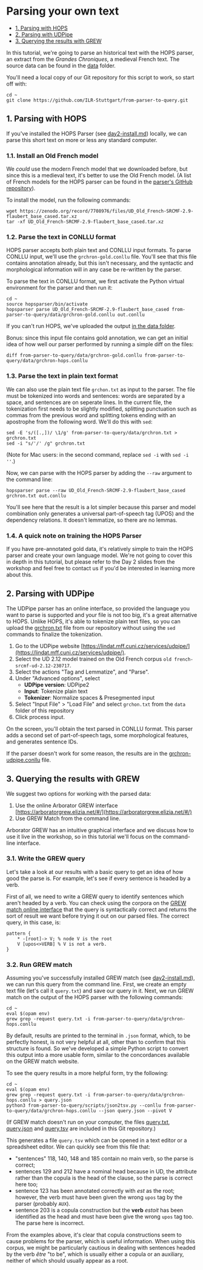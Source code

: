 # Parsing your own text

+ [1. Parsing with HOPS](#1-parsing-with-hops)
+ [2. Parsing with UDPipe](#2-parsing-with-udpipe)
+ [3. Querying the results with GREW](#3-querying-the-results-with-grew)

In this tutorial, we're going to parse an historical text with the HOPS
parser, an extract from the *Grandes Chroniques*, a medieval French text.
The source data can be found in the [data](../data) folder.

You'll need a local copy of our Git repository for this script to work,
so start off with:
```console
cd ~
git clone https://github.com/ILR-Stuttgart/from-parser-to-query.git
```

## 1. Parsing with HOPS

If you've installed the HOPS Parser (see [day2-install.md](day2-install.md))
locally, we can parse this short text on more or less any standard computer.

### 1.1. Install an Old French model

We *could* use the modern French model that we downloaded before, but since
this is a medieval text, it's better to use the Old French model. (A list 
of French models for the HOPS parser can be found in the [parser's GitHub
repository](https://github.com/hopsparser/hopsparser)).

To install the model, run the following commands:
```console
wget https://zenodo.org/record/7708976/files/UD_Old_French-SRCMF-2.9-flaubert_base_cased.tar.xz
tar -xf UD_Old_French-SRCMF-2.9-flaubert_base_cased.tar.xz
```

### 1.2. Parse the text in CONLLU format

HOPS parser accepts both plain text and CONLLU input formats. To parse
CONLLU input, we'll use the `grchron-gold.conllu` file. You'll see that
this file contains annotation already, but this isn't necessary, and 
the syntactic and morphological information will in any case be re-written
by the parser.

To parse the text in CONLLU format, we first activate the Python 
virtual environment for the parser and then run it:
```console
cd ~
source hopsparser/bin/activate
hopsparser parse UD_Old_French-SRCMF-2.9-flaubert_base_cased from-parser-to-query/data/grchron-gold.conllu out.conllu
```
If you can't run HOPS, we've uploaded the output [in the data folder](../data/grchron-hops.conllu).

Bonus: since this input file contains gold annotation, we can get an initial
idea of how well our parser performed by running a simple diff on the files:
```console
diff from-parser-to-query/data/grchron-gold.conllu from-parser-to-query/data/grchron-hops.conllu
```

### 1.3. Parse the text in plain text format

We can also use the plain text file `grchon.txt` as input to the parser.
The file must be tokenized into words and sentences: words are separated by a space,
and sentences are on seperate lines.
In the current file, the tokenization first needs to be slightly modified,
splitting punctuation such as commas from the previous word and splitting
tokens ending with an apostrophe from the following word. We'll do this 
with `sed`:
```console
sed -E 's/([.,])/ \1/g' from-parser-to-query/data/grchron.txt > grchron.txt
sed -i "s/'/' /g" grchron.txt
```
(Note for Mac users: in the second command, replace `sed -i` with `sed -i ''`.)

Now, we can parse with the HOPS parser by adding the `--raw` argument to the
command line:
```console
hopsparser parse --raw UD_Old_French-SRCMF-2.9-flaubert_base_cased grchron.txt out.conllu
```

You'll see here that the result is a lot simpler because this parser and model
combination only generates a universal part-of-speech tag (UPOS) and the
dependency relations. It doesn't lemmatize, so there are no lemmas.

### 1.4. A quick note on training the HOPS Parser

If you have pre-annotated gold data, it's relatively simple to train
the HOPS parser and create your own language model. We're not going to cover
this in depth in this tutorial, but please refer to the Day 2 slides
from the workshop and feel free to contact us if you'd be interested
in learning more about this.

## 2. Parsing with UDPipe

The UDPipe parser has an online interface, so provided the language
you want to parse is supported and your file is not too big, it's a
great alternative to HOPS.
Unlike HOPS, it's able to tokenize plain text files, so you can upload
the [grchron.txt](../data/grchon.txt) file from our repository without
using the `sed` commands to finalize the tokenization.

1. Go to the UDPipe website [https://lindat.mff.cuni.cz/services/udpipe/](https://lindat.mff.cuni.cz/services/udpipe/).
1. Select the UD 2.12 model trained on the Old French corpus `old french-srcmf-ud-2.12-230717`.
1. Select the actions "Tag and Lemmatize", and "Parse".
1. Under "Advanced options", select
    + **UDPipe version**: UDPipe2
    + **Input**: Tokenize plain text
    + **Tokenizer**: Normalize spaces & Presegmented input
1. Select "Input File" > "Load File" and select `grchon.txt` from the `data` folder of this repository
1. Click process input.

On the screen, you'll obtain the text parsed in CONLLU format. This parser
adds a second set of part-of-speech tags, some morphological features, and 
generates sentence IDs.

If the parser doesn't work for some reason, the results are in the
[grchron-udpipe.conllu](../data/grchron-udpipe.conllu) file.

## 3. Querying the results with GREW

We suggest two options for working with the parsed data:
1. Use the online Arborator GREW interface [https://arboratorgrew.elizia.net/#/](https://arboratorgrew.elizia.net/#/)
1. Use GREW Match from the command line.

Arborator GREW has an intuitive graphical interface and we discuss how to
use it live in the workshop, so in this tutorial we'll focus on the
command-line interface.

### 3.1. Write the GREW query

Let's take a look at our results with a basic query to get an idea of
how good the parse is. For example, let's see if every sentence is headed
by a verb.

First of all, we need to write a GREW query to identify sentences which
aren't headed by a verb. You can check using the corpora on the [GREW match online interface](https://universal.grew.fr/) 
that the query is syntactically correct and returns the sort of result we
want before trying it out on our parsed files. The correct query, in this case,
is:
```grew
pattern {
    * -[root]-> V; % node V is the root
    V [upos<>VERB] % V is not a verb.
}
```

### 3.2. Run GREW match

Assuming you've successfully installed GREW match (see [day2-install.md](day2-install.md)),
we can run this query from the command line.
First, we create an empty text file (let's call it `query.txt`) and
save our query in it.
Next, we run GREW match on the output of the HOPS parser with the following commands:
```console
cd ~
eval $(opam env)
grew grep -request query.txt -i from-parser-to-query/data/grchron-hops.conllu
```

By default, results are printed to the terminal in `.json` format, which, to be
perfectly honest, is not very helpful at all, other than to confirm that
this structure is found. So we've developed a simple Python script to convert this
output into a more usable form, similar to the concordances available on the
GREW match website.

To see the query results in a more helpful form, try the following:
```console
cd ~
eval $(opam env)
grew grep -request query.txt -i from-parser-to-query/data/grchron-hops.conllu > query.json
python3 from-parser-to-query/scripts/json2tsv.py --conllu from-parser-to-query/data/grchron-hops.conllu --json query.json --pivot V
```
(If GREW match doesn't run on your computer, the files [query.txt](query.txt),
[query.json](query.json) and [query.tsv](query.tsv) are included in this
Git repository.)

This generates a file `query.tsv` which can be opened in a text editor or a spreadsheet editor.
We can quickly see from this file that:
+ "sentences" 118, 140, 148 and 185 contain no main verb, so the parse is correct;
+ sentences 129 and 212 have a nominal head because in UD, the attribute rather than the copula is the head of the clause, so the parse is correct here too;
+ sentence 123 has been annotated correctly with *est* as the root; however, the verb must have been given the wrong `upos` tag by the parser (probably `AUX`).
+ sentence 203 is a copula construction but the **verb** *estoit* has been identified as the head and must have been give the wrong `upos` tag too. The parse here is incorrect.

From the examples above, it's clear that copula constructions
seem to cause problems for the parser, which is useful information. 
When using this corpus, we might be particularly cautious in dealing with 
sentences headed by the verb *être* "to be", which is usually either a
copula or an auxiliary, neither of which should usually appear as a root.

